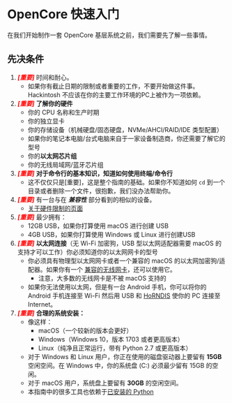 # OpenCore 快速入门

在我们开始制作一套 OpenCore 基层系统之前，我们需要先了解一些事情。

## 先决条件

1. <span style="color:red">_**[重要]**_ </span>时间和耐心。
   * 如果你有截止日期的限制或者重要的工作，不要开始做这件事。Hackintosh 不应该在你的主要工作环境的PC上被作为一项依赖。
2. <span style="color:red">_**[重要]**_ </span>**了解你的硬件**
   * 你的 CPU 名称和生产时期
   * 你的独立显卡
   * 你的存储设备（机械硬盘/固态硬盘，NVMe/AHCI/RAID/IDE 类型配置）
   * 如果你的笔记本电脑/台式电脑来自于一家设备制造商，你还需要了解它的型号
   * 你的**以太网芯片组**
   * 你的无线局域网/蓝牙芯片组
3. <span style="color:red">_**[重要]**_ </span>**对于命令行的基本知识，知道如何使用终端/命令行**
   * 这不仅仅只是[重要]，这是整个指南的基础。如果你不知道如何 `cd` 到一个目录或者删除一个文件，很抱歉，我们没办法帮助你。
4. <span style="color:red">_**[重要]**_ </span>有一台与在 _**兼容性**_ 部分看到的相似的设备。
   * [关于硬件限制的页面](macos-limits.md)
5. <span style="color:red">_**[重要]**_ </span>最少拥有：
   * 12GB USB，如果你打算使用 macOS 进行创建 USB
   * 4GB USB，如果你打算使用 Windows 或 Linux 进行创建USB
6. <span style="color:red">_**[重要]**_ </span> **以太网连接**（无 Wi-Fi 加密狗，USB 型以太网适配器需要 macOS 的支持才可以工作）你必须知道你的以太网网卡的型号
   * 你必须具有物理型以太网网卡或者一个兼容的 macOS 的以太网加密狗/适配器。如果你有一个 [兼容的无线网卡](https://dortania.github.io/Wireless-Buyers-Guide/)，还可以使用它。
     * 注意，大多数的无线网卡是不被 macOS 支持的
   * 如果你无法使用以太网，但是有一台 Android 手机，你可以将你的 Android 手机连接至 Wi-Fi 然后用 USB 和 [HoRNDIS](https://joshuawise.com/horndis#available_versions) 使你的 PC 连接至 Internet。
7. <span style="color:red">_**[重要]**_ </span>**合理的系统安装：**
   * 像这样：
     * macOS（一个较新的版本会更好）
     * Windows（Windows 10，版本 1703 或者更高版本）
     * Linux（纯净且正常运行，带有 Python 2.7 或更高版本）
   * 对于 Windows 和 Linux 用户，你正在使用的磁盘驱动器上要留有 **15GB** 空闲空间。在 Windows 中，你的系统盘 (C:) 必须最少留有 15GB 的空闲。
   * 对于 macOS 用户，系统盘上要留有 **30GB** 的空闲空间。
   * 本指南中的很多工具也依赖于[已安装的 Python](https://www.python.org/downloads/)
